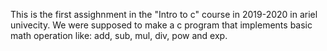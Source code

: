 This is the first assighnment in the "Intro to c" course in 2019-2020 in ariel univecity.
We were supposed to make a c program that implements basic math operation like:
	add, sub, mul, div, pow and exp.